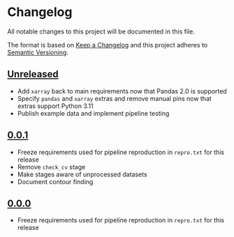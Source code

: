 <!--
Do *NOT* add changelog entries here!

This changelog is managed by towncrier and is compiled at release time.

See https://github.com/python-attrs/attrs/blob/main/.github/CONTRIBUTING.md#changelog for details.
-->

# Changelog

All notable changes to this project will be documented in this file.

The format is based on [Keep a Changelog](https://keepachangelog.com/en/1.1.0/) and this project adheres to [Semantic Versioning](https://semver.org/spec/v2.0.0.html).

<!-- towncrier release notes start -->

## [Unreleased]

- Add `xarray` back to main requirements now that Pandas 2.0 is supported
- Specify `pandas` and `xarray` extras and remove manual pins now that extras support Python 3.11
- Publish example data and implement pipeline testing

## [0.0.1]

- Freeze requirements used for pipeline reproduction in `repro.txt` for this release
- Remove `check_cv` stage
- Make stages aware of unprocessed datasets
- Document contour finding

## [0.0.0]

- Freeze requirements used for pipeline reproduction in `repro.txt` for this release

[Unreleased]: https://github.com/blakeNaccarato/boilercv/compare/0.0.1...HEAD
[0.0.1]: https://github.com/blakeNaccarato/boilercv/compare/0.0.0...0.0.1
[0.0.0]: https://github.com/blakeNaccarato/boilercv/releases/tag/0.0.0
